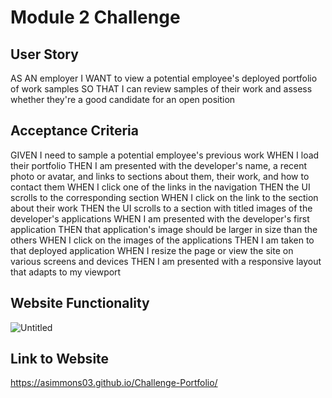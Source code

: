# Module 2 Challenge


## User Story

AS AN employer
I WANT to view a potential employee's deployed portfolio of work samples
SO THAT I can review samples of their work and assess whether they're a good candidate for an open position


## Acceptance Criteria

GIVEN I need to sample a potential employee's previous work
WHEN I load their portfolio
THEN I am presented with the developer's name, a recent photo or avatar, and links to sections about them, their work, and how to contact them
WHEN I click one of the links in the navigation
THEN the UI scrolls to the corresponding section
WHEN I click on the link to the section about their work
THEN the UI scrolls to a section with titled images of the developer's applications
WHEN I am presented with the developer's first application
THEN that application's image should be larger in size than the others
WHEN I click on the images of the applications
THEN I am taken to that deployed application
WHEN I resize the page or view the site on various screens and devices
THEN I am presented with a responsive layout that adapts to my viewport


## Website Functionality

![Untitled](https://user-images.githubusercontent.com/111012288/195249407-21fe8a7a-defe-4324-853f-b0559e98b793.png)


## Link to Website
https://asimmons03.github.io/Challenge-Portfolio/

